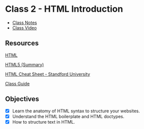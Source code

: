 # Class 2 - HTML Introduction

- [Class Notes](https://www.notion.so/HTML-5-82bb83bf5203432d9f753cfbccaacdea)
- [Class Video](https://youtu.be/kLXdmBxPEmQ)

## Resources

[HTML](https://www.notion.so/HTML-f387012c6a3a4d29bee644ab84a20f5b)

[HTML5 (Summary)](https://www.notion.so/HTML5-Summary-553c82c3280b4f38aec54ee87e24be6a)

[HTML Cheat Sheet - Standford University](https://www.notion.so/HTML-Cheat-Sheet-Standford-University-d448fa3bb3f548f5b659a8881eb61998)

[Class Guide](https://www.notion.so/Class-Guide-a04af466ce884613b7934a7788fdeeaa)

## Objectives

- [x]  Learn the anatomy of HTML syntax to structure your
websites.
- [x]  Understand the HTML boilerplate and HTML doctypes.
- [x]  How to structure text in HTML.
